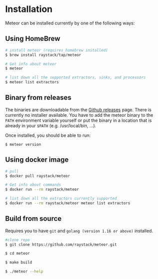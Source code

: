 # Installation

Meteor can be installed currently by one of the following ways:

## Using HomeBrew

```sh
# install meteor (requires homebrew installed)
$ brew install raystack/tap/meteor

# Get info about meteor
$ meteor

# list down all the supported extractors, sinks, and processors
$ meteor list extractors
```

## Binary from releases

The binaries are downloadable from the [Github releases][github-releases] page.
There is currently no installer available.
You have to add the meteor binary to the `PATH` environment variable yourself or put the binary in a location that is already in your `$PATH` (e.g. /usr/local/bin, ...).

Once installed, you should be able to run:

`$ meteor version`

## Using docker image

```bash
# pull
$ docker pull raystack/meteor

# Get info about commands
$ docker run --rm raystack/meteor

# list down all the extractors currently supported
$ docker run --rm raystack/meteor meteor list extractors
```

## Build from source

Requires you to have `git` and `golang (version 1.16 or above)` installed.

```bash
#clone repo
$ git clone https://github.com/raystack/meteor.git

$ cd meteor

$ make build

$ ./meteor --help
```

[github-releases]: https://github.com/raystack/meteor/releases
